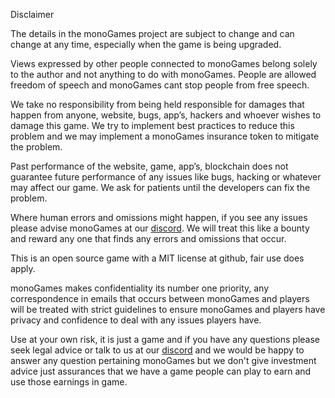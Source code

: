 Disclaimer

The details in the monoGames project are subject to change and can change at any time, especially when the game is being upgraded.

Views expressed by other people connected to monoGames belong solely to the author and not anything to do with monoGames. People are allowed freedom of speech and monoGames cant stop people from free speech.

We take no responsibility from being held responsible for damages that happen from anyone, website, bugs, app’s, hackers and whoever wishes to damage this game. We try to implement best practices to reduce this problem and we may implement a monoGames insurance token to mitigate the problem.

Past performance of the website, game, app’s, blockchain does not guarantee future performance of any issues like bugs, hacking or whatever may affect our game. We ask for patients until the developers can fix the problem.

Where human errors and omissions might happen, if you see any issues please advise monoGames at our <a href="https://discord.gg/5V4Y7y2gwV">discord</a>. We will treat this like a bounty and reward any one that finds any errors and omissions that occur. 

This is an open source game with a MIT license at github, fair use does apply. 

monoGames makes confidentiality its number one priority, any correspondence in emails that occurs between monoGames and players will be treated with strict guidelines to ensure monoGames and players have privacy and confidence to deal with any issues players have.

Use at your own risk, it is just a game and if you have any questions please seek legal advice or talk to us at our <a href="https://discord.gg/5V4Y7y2gwV">discord</a> and we would be happy to answer any question pertaining monoGames but we don't give investment advice just assurances that we have a game people can play to earn and use those earnings in game.
